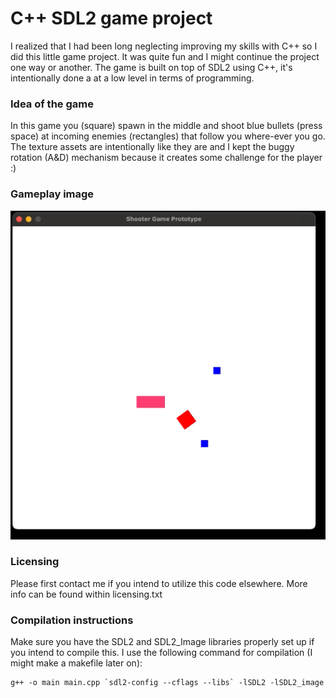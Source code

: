 # C++ SDL2 game project
I realized that I had been long neglecting improving my skills with C++ so I did this little game project. It was quite fun and I might continue the project one way or another. The game is built on top of SDL2 using C++, it's intentionally done a at a low level in terms of programming.

### Idea of the game
In this game you (square) spawn in the middle and shoot blue bullets (press space) at incoming enemies (rectangles) that follow you where-ever you go. The texture assets are intentionally like they are and I kept the buggy rotation (A&D) mechanism because it creates some challenge for the player :)
### Gameplay image
![Alt text](gameplay_image.png?raw=true "Gameplay image")

### Licensing

Please first contact me if you intend to utilize this code elsewhere. More info can be found within licensing.txt

### Compilation instructions

Make sure you have the SDL2 and SDL2_Image libraries properly set up if you intend to compile this. I use the following command for compilation (I might make a makefile later on):

```
g++ -o main main.cpp `sdl2-config --cflags --libs` -lSDL2 -lSDL2_image
```